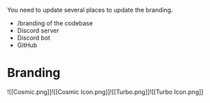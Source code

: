 You need to update several places to update the branding.

-   /branding of the codebase
-   Discord server
-   Discord bot
-   GitHub

# Branding

![[Cosmic.png]]![[Cosmic Icon.png]]![[Turbo.png]]![[Turbo Icon.png]]
